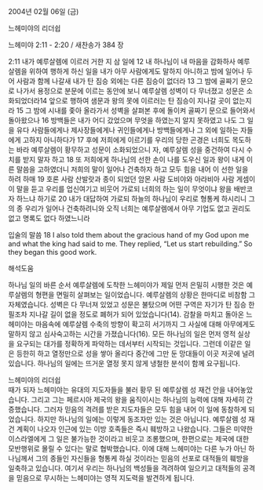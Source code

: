 2004년 02월 06일 (금)

느헤미야의 리더쉽



느헤미야 2:11 - 2:20 / 새찬송가 384 장


2:11 내가 예루살렘에 이르러 거한 지 삼 일에 12 내 하나님이 내 마음을 감화하사 예루살렘을 위하여 행하게 하신 일을 내가 아무 사람에게도 말하지 아니하고 밤에 일어나 두어 사람과 함께 나갈새 내가 탄 짐승 외에는 다른 짐승이 없더라 13 그 밤에 골짜기 문으로 나가서 용정으로 분문에 이르는 동안에 보니 예루살렘 성벽이 다 무너졌고 성문은 소화되었더라14 앞으로 행하여 샘문과 왕의 못에 이르러는 탄 짐승이 지나갈 곳이 없는지라 15 그 밤에 시내를 좇아 올라가서 성벽을 살펴본 후에 돌이켜 골짜기 문으로 들어와서 돌아왔으나 16 방백들은 내가 어디 갔었으며 무엇을 하였는지 알지 못하였고 나도 그 일을 유다 사람들에게나 제사장들에게나 귀인들에게나 방백들에게나 그 외에 일하는 자들에게 고하지 아니하다가 17 후에 저희에게 이르기를 우리의 당한 곤경은 너희도 목도하는 바라 예루살렘이 황무하고 성문이 소화되었으니 자, 예루살렘 성을 중건하여 다시 수치를 받지 말자 하고 18 또 저희에게 하나님의 선한 손이 나를 도우신 일과 왕이 내게 이른 말씀을 고하였더니 저희의 말이 일어나 건축하자 하고 모두 힘을 내어 이 선한 일을 하려 하매 19 호론 사람 산발랏과 종이 되었던 암몬 사람 도비야와 아라비아 사람 게셈이 이 말을 듣고 우리를 업신여기고 비웃어 가로되 너희의 하는 일이 무엇이냐 왕을 배반코자 하느냐 하기로 20 내가 대답하여 가로되 하늘의 하나님이 우리로 형통케 하시리니 그의 종 우리가 일어나 건축하려니와 오직 너희는 예루살렘에서 아무 기업도 없고 권리도 없고 명록도 없다 하였느니라 

입술의 말씀 
18 I also told them about the gracious hand of my God upon me and what the king had said to me. They replied, “Let us start rebuilding.” So they began this good work.

해석도움





하나님 일의 바른 순서 
예루살렘에 도착한 느헤미야가 제일 먼저 은밀히 시행한 것은 예루살렘의 형편을 면밀히 살펴보는 일이었습니다. 예루살렘의 상황은 한마디로 비참함 그 자체였습니다. 성벽은 다 무너져 있었고 성문은 불탔으며 어떤 구역은 자기가 탄 짐승 한 필조차 지나갈 길이 없을 정도로 폐허가 되어 있었습니다(14). 감찰을 마치고  돌아온 느헤미야는 마음속에 예루살렘 수축의 방향이 확고히 서기까지 그 사실에 대해 아무에게도 말하지 않고 심사숙고하는 시간을 가졌습니다(16). 모든 하나님의 일은 먼저 영적 실상을 요구되는 대가를 정확하게 파악하는 데서부터 시작되는 것입니다. 그런데 이같은 일은 등한히 하고 열정만으로 성을 쌓아 올리다 중간에 그만 둔 망대들이 이곳 저곳에 널려있습니다. 하나님의 일에는 뜨거운 열정 못지 않게 냉철한 분석이 함께 요구됩니다.  

느헤미야의 리더쉽  
때가 되자 느헤미야는 유대의 지도자들을 불러 황무 된 예루살렘 성 재건 안을 내어놓았습니다. 그리고 그는 페르시아 제국의 왕을 움직이시는 하나님의 능력에 대해 자세히 간증했습니다. 그러자 믿음의 격려를 받은 지도자들은 모두 힘을 내어 이 일에 동참하게 되었습니다. 하지만 하나님의 일에는 이렇게 동조자만 있는 것은 아닙니다. 예루살렘 성 재건 계획이 나오자 인근에 있는 이방 호족들은 즉시 훼방하고 나왔습니다. 그들은 미약한 이스라엘에게 그 일은 불가능한 것이라고 비웃고 조롱했으며, 한편으로는 제국에 대한 모반행위로 몰릴 수 있다는 말로 협박했습니다. 이에 대해 느헤미야는 다른 누가 아닌 하나님께서 그의 종들인 자신들을 형통케 하실 것이라는 믿음의 선포로 대적들의 훼방을 일축하고 있습니다. 여기서 우리는 하나님의 백성들을 격려하여 일으키고 대적들의 공격을 믿음으로 무시하는 느헤미야는 영적 지도력을 발견하게 됩니다.